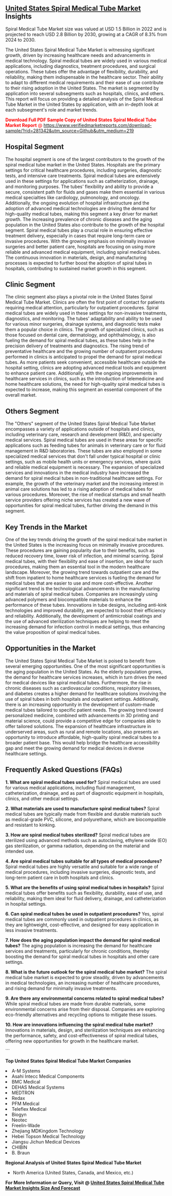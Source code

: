 <h2><a href="https://www.verifiedmarketreports.com/download-sample/?rid=281342&amp;utm_source=Github&amp;utm_medium=219" target="_blank">United States Spiral Medical Tube Market</a> Insights</h2><p>Spiral Medical Tube Market size was valued at USD 1.5 Billion in 2022 and is projected to reach USD 2.8 Billion by 2030, growing at a CAGR of 8.3% from 2024 to 2030.</p><p> <p>The United States Spiral Medical Tube Market is witnessing significant growth, driven by increasing healthcare needs and advancements in medical technology. Spiral medical tubes are widely used in various medical applications, including diagnostics, treatment procedures, and surgical operations. These tubes offer the advantage of flexibility, durability, and reliability, making them indispensable in the healthcare sector. Their ability to adapt to different medical requirements and their ease of use contribute to their rising adoption in the United States. The market is segmented by application into several subsegments such as hospitals, clinics, and others. This report will focus on providing a detailed analysis of the Spiral Medical Tube Market in the United States by application, with an in-depth look at each subsegment's role and market trends. <p><span class=""><span style="color: #ff0000;"><strong>Download Full PDF Sample Copy of United States Spiral Medical Tube Market Report</strong> @ </span><a href="https://www.verifiedmarketreports.com/download-sample/?rid=281342&amp;utm_source=Github&amp;utm_medium=219" target="_blank">https://www.verifiedmarketreports.com/download-sample/?rid=281342&amp;utm_source=Github&amp;utm_medium=219</a></span></p></p> <h2>Hospital Segment</h2> <p>The hospital segment is one of the largest contributors to the growth of the spiral medical tube market in the United States. Hospitals are the primary settings for critical healthcare procedures, including surgeries, diagnostic tests, and intensive care treatments. Spiral medical tubes are extensively used in these settings for applications such as catheterization, drainage, and monitoring purposes. The tubes’ flexibility and ability to provide a secure, consistent path for fluids and gases make them essential in various medical specialties like cardiology, pulmonology, and oncology. Additionally, the ongoing evolution of hospital infrastructure and the adoption of advanced medical technologies are driving the demand for high-quality medical tubes, making this segment a key driver for market growth. The increasing prevalence of chronic diseases and the aging population in the United States also contribute to the growth of the hospital segment. Spiral medical tubes play a crucial role in ensuring effective treatment delivery, especially in cases that require long-term care or invasive procedures. With the growing emphasis on minimally invasive surgeries and better patient care, hospitals are focusing on using more reliable and advanced medical equipment, including spiral medical tubes. The continuous innovation in materials, design, and manufacturing processes is expected to further boost the adoption of spiral tubes in hospitals, contributing to sustained market growth in this segment. <h2>Clinic Segment</h2> <p>The clinic segment also plays a pivotal role in the United States Spiral Medical Tube Market. Clinics are often the first point of contact for patients requiring medical attention, particularly for outpatient procedures. Spiral medical tubes are widely used in these settings for non-invasive treatments, diagnostics, and monitoring. The tubes' adaptability and ability to be used for various minor surgeries, drainage systems, and diagnostic tests make them a popular choice in clinics. The growth of specialized clinics, such as those focused on dental care, dermatology, and ophthalmology, is also fueling the demand for spiral medical tubes, as these tubes help in the precision delivery of treatments and diagnostics. The rising trend of preventative healthcare and the growing number of outpatient procedures performed in clinics is anticipated to propel the demand for spiral medical tubes. As more patients seek convenient, accessible healthcare outside the hospital setting, clinics are adopting advanced medical tools and equipment to enhance patient care. Additionally, with the ongoing improvements in healthcare services in clinics, such as the introduction of telemedicine and home healthcare solutions, the need for high-quality spiral medical tubes is expected to increase, making this segment an essential component of the overall market. <h2>Others Segment</h2> <p>The "Others" segment of the United States Spiral Medical Tube Market encompasses a variety of applications outside of hospitals and clinics, including veterinary care, research and development (R&D), and specialty medical services. Spiral medical tubes are used in these areas for specific applications such as feeding tubes for animals in veterinary care or for fluid management in R&D laboratories. These tubes are also employed in some specialized medical services that don't fall under typical hospital or clinic settings, such as mobile health units or emergency services, where quick and reliable medical equipment is necessary. The expansion of specialized services and innovations in the medical industry have increased the demand for spiral medical tubes in non-traditional healthcare settings. For example, the growth of the veterinary market and the increasing interest in animal care solutions has led to a rising adoption of medical tubes for various procedures. Moreover, the rise of medical startups and small health service providers offering niche services has created a new wave of opportunities for spiral medical tubes, further driving the demand in this segment. <h2>Key Trends in the Market</h2> <p>One of the key trends driving the growth of the spiral medical tube market in the United States is the increasing focus on minimally invasive procedures. These procedures are gaining popularity due to their benefits, such as reduced recovery time, lower risk of infection, and minimal scarring. Spiral medical tubes, with their flexibility and ease of insertion, are ideal for such procedures, making them an essential tool in the modern healthcare landscape. Moreover, the growing trend towards outpatient care and the shift from inpatient to home healthcare services is fueling the demand for medical tubes that are easier to use and more cost-effective. Another significant trend is the technological advancements in the manufacturing and materials of spiral medical tubes. Companies are increasingly using advanced polymers and biocompatible materials to enhance the performance of these tubes. Innovations in tube designs, including anti-kink technologies and improved durability, are expected to boost their efficiency and reliability. Additionally, the development of antimicrobial coatings and the use of advanced sterilization techniques are helping to meet the increasing demand for infection control in medical settings, thus enhancing the value proposition of spiral medical tubes. <h2>Opportunities in the Market</h2> <p>The United States Spiral Medical Tube Market is poised to benefit from several emerging opportunities. One of the most significant opportunities is the aging population in the United States. As the elderly population grows, the demand for healthcare services increases, which in turn drives the need for medical devices like spiral medical tubes. Furthermore, the rise in chronic diseases such as cardiovascular conditions, respiratory illnesses, and diabetes creates a higher demand for healthcare solutions involving the use of spiral tubes in both hospitals and outpatient settings. Additionally, there is an increasing opportunity in the development of custom-made medical tubes tailored to specific patient needs. The growing trend toward personalized medicine, combined with advancements in 3D printing and material science, could provide a competitive edge for companies able to offer tailored solutions. The expansion of healthcare infrastructure in underserved areas, such as rural and remote locations, also presents an opportunity to introduce affordable, high-quality spiral medical tubes to a broader patient base. This would help bridge the healthcare accessibility gap and meet the growing demand for medical devices in diverse healthcare settings. <h2>Frequently Asked Questions (FAQs)</h2> <p><strong>1. What are spiral medical tubes used for?</strong> Spiral medical tubes are used for various medical applications, including fluid management, catheterization, drainage, and as part of diagnostic equipment in hospitals, clinics, and other medical settings.</p> <p><strong>2. What materials are used to manufacture spiral medical tubes?</strong> Spiral medical tubes are typically made from flexible and durable materials such as medical-grade PVC, silicone, and polyurethane, which are biocompatible and resistant to kinking.</p> <p><strong>3. How are spiral medical tubes sterilized?</strong> Spiral medical tubes are sterilized using advanced methods such as autoclaving, ethylene oxide (EO) gas sterilization, or gamma radiation, depending on the material and intended use.</p> <p><strong>4. Are spiral medical tubes suitable for all types of medical procedures?</strong> Spiral medical tubes are highly versatile and suitable for a wide range of medical procedures, including invasive surgeries, diagnostic tests, and long-term patient care in both hospitals and clinics.</p> <p><strong>5. What are the benefits of using spiral medical tubes in hospitals?</strong> Spiral medical tubes offer benefits such as flexibility, durability, ease of use, and reliability, making them ideal for fluid delivery, drainage, and catheterization in hospital settings.</p> <p><strong>6. Can spiral medical tubes be used in outpatient procedures?</strong> Yes, spiral medical tubes are commonly used in outpatient procedures in clinics, as they are lightweight, cost-effective, and designed for easy application in less invasive treatments.</p> <p><strong>7. How does the aging population impact the demand for spiral medical tubes?</strong> The aging population is increasing the demand for healthcare services and treatments, particularly for chronic conditions, thereby boosting the demand for spiral medical tubes in hospitals and other care settings.</p> <p><strong>8. What is the future outlook for the spiral medical tube market?</strong> The spiral medical tube market is expected to grow steadily, driven by advancements in medical technologies, an increasing number of healthcare procedures, and rising demand for minimally invasive treatments.</p> <p><strong>9. Are there any environmental concerns related to spiral medical tubes?</strong> While spiral medical tubes are made from durable materials, some environmental concerns arise from their disposal. Companies are exploring eco-friendly alternatives and recycling options to mitigate these issues.</p> <p><strong>10. How are innovations influencing the spiral medical tube market?</strong> Innovations in materials, design, and sterilization techniques are enhancing the performance, safety, and cost-effectiveness of spiral medical tubes, offering new opportunities for growth in the healthcare market.</p> ```</p><p><strong>Top United States Spiral Medical Tube Market Companies</strong></p><div data-test-id=""><p><li>A-M Systems</li><li> Asahi Intecc Medical Components</li><li> BMC Medical</li><li> DEHAS Medical Systems</li><li> MEDTRON</li><li> Redax</li><li> PFM Medical</li><li> Teleflex Medical</li><li> Biogyn</li><li> Neotec</li><li> Freelin-Wade</li><li> Zhejiang MDKingdom Technology</li><li> Hebei Topson Medical Technology</li><li> Jiangsu Jichun Medical Devices</li><li> CHIBIN</li><li> B. Braun</li></p><div><strong>Regional Analysis of&nbsp;United States Spiral Medical Tube Market</strong></div><ul><li dir="ltr"><p dir="ltr">North America&nbsp;(United States, Canada, and Mexico, etc.)</p></li></ul><p><strong>For More Information or Query, Visit @&nbsp;</strong><strong><a href="https://www.verifiedmarketreports.com/product/spiral-medical-tube-market/?utm_source=Github&amp;utm_medium=219" target="_blank">United States Spiral Medical Tube Market Insights Size And Forecast</a></strong></p></div>
